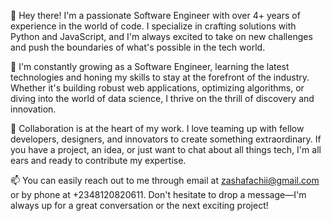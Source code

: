 👋 Hey there! I'm a passionate Software Engineer with over 4+ years of experience in the world of code. I specialize in crafting solutions with Python and JavaScript, and I'm always excited to take on new challenges and push the boundaries of what's possible in the tech world.

🌱 I'm constantly growing as a Software Engineer, learning the latest technologies and honing my skills to stay at the forefront of the industry. Whether it's building robust web applications, optimizing algorithms, or diving into the world of data science, I thrive on the thrill of discovery and innovation.

💞️ Collaboration is at the heart of my work. I love teaming up with fellow developers, designers, and innovators to create something extraordinary. If you have a project, an idea, or just want to chat about all things tech, I'm all ears and ready to contribute my expertise.

📫 You can easily reach out to me through email at zashafachii@gmail.com or by phone at +2348120820611. Don't hesitate to drop a message—I'm always up for a great conversation or the next exciting project!

<!---<a href="https://app.daily.dev/fachiis"><img src="https://api.daily.dev/devcards/acf202a55a29400faa61fda987106717.png?r=y3g" width="400" alt="Fachii Felix Zasha's Dev Card"/></a>--->
<!---
Fachiis/Fachiis is a ✨ special ✨ repository because its `README.md` (this file) appears on your GitHub profile.
You can click the Preview link to take a look at your changes.
--->
